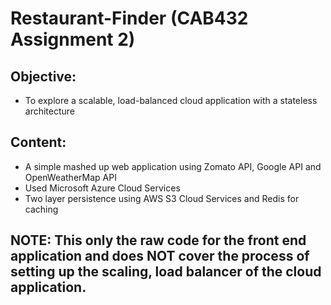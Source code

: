 # Restaurant-Finder (CAB432 Assignment 2)

## Objective:
- To  explore  a  scalable,  load-balanced  cloud  application  with  a  stateless  architecture

## Content: 
- A simple mashed up web application using Zomato API, Google API and OpenWeatherMap API
- Used Microsoft Azure Cloud Services
- Two layer persistence using AWS S3 Cloud Services and Redis for caching

## NOTE: This only the raw code for the front end application and does NOT cover the process of setting up the scaling, load balancer of the cloud application.
